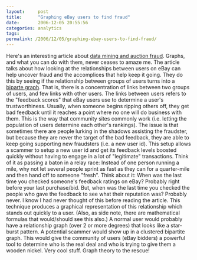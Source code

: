```yaml
---
layout:     post
title:      "Graphing eBay users to find fraud"
date:       2006-12-05 20:55:56
categories: analytics
tags:  
permalink: /2006/12/05/graphing-ebay-users-to-find-fraud/
---
```

Here's an interesting article about [data mining and auction fraud](http://www.sciencedaily.com/releases/2006/12/061205143326.htm). Graphs, and what you can do with them, never ceases to amaze me. The article talks about how looking at the relationships between users on eBay can help uncover fraud and the accomplices that help keep it going. They do this by seeing if the relationship between groups of users turns into a [biparte graph](http://mathworld.wolfram.com/BipartiteGraph.html). That is, there is a concentration of links between two groups of users, and few links with other users. The links between users refers to the "feedback scores" that eBay users use to determine a user's trustworthiness. Usually, when someone begins ripping others off, they get bad feedback until it reaches a point where no one will do business with them. This is the way that community sites commonly work (i.e. letting the population of users determine each other's rankings). The issue is that sometimes there are people lurking in the shadows assisting the fraudster, but because they are never the target of the bad feedback, they are able to keep going supporting new fraudsters (i.e. a new user id). This setup allows a scammer to setup a new user id and get its feedback levels boosted quickly without having to engage in a lot of "legitimate" transactions. Think of it as passing a baton in a relay race: Instead of one person running a mile, why not let several people sprint as fast as they can for a quarter-mile and then hand off to someone "fresh". Think about it: When was the last time you checked someone's feedback ratings on eBay? Probably right before your last purchase/bid. But, when was the last time you checked the people who gave the feedback to see what their reputation was? Probably never. I know I had never thought of this before reading the article. This technique produces a graphical representation of this relationship which stands out quickly to a user. (Also, as side note, there are mathematical formulas that would/should see this also.) A normal user would probably have a relationship graph (over 2 or more degrees) that looks like a star-burst pattern. A potential scammer would show up in a clustered bipartite graph. This would give the community of users (eBay bidders) a powerful tool to determine who is the real deal and who is trying to give them a wooden nickel. Very cool stuff. Graph theory to the rescue!
